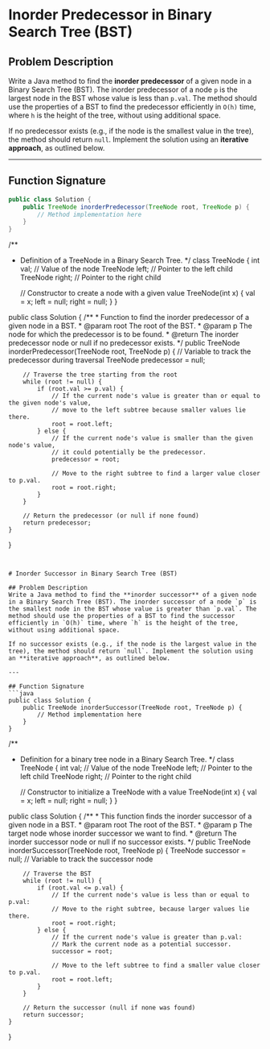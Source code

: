 # Inorder Predecessor in Binary Search Tree (BST)

## Problem Description
Write a Java method to find the **inorder predecessor** of a given node in a Binary Search Tree (BST). The inorder predecessor of a node `p` is the largest node in the BST whose value is less than `p.val`. The method should use the properties of a BST to find the predecessor efficiently in `O(h)` time, where `h` is the height of the tree, without using additional space. 

If no predecessor exists (e.g., if the node is the smallest value in the tree), the method should return `null`. Implement the solution using an **iterative approach**, as outlined below.

---

## Function Signature
```java
public class Solution {
    public TreeNode inorderPredecessor(TreeNode root, TreeNode p) {
        // Method implementation here
    }
}

```
/**
 * Definition of a TreeNode in a Binary Search Tree.
 */
class TreeNode {
    int val; // Value of the node
    TreeNode left; // Pointer to the left child
    TreeNode right; // Pointer to the right child

    // Constructor to create a node with a given value
    TreeNode(int x) {
        val = x;
        left = null;
        right = null;
    }
}

public class Solution {
    /**
     * Function to find the inorder predecessor of a given node in a BST.
     * @param root The root of the BST.
     * @param p The node for which the predecessor is to be found.
     * @return The inorder predecessor node or null if no predecessor exists.
     */
    public TreeNode inorderPredecessor(TreeNode root, TreeNode p) {
        // Variable to track the predecessor during traversal
        TreeNode predecessor = null;

        // Traverse the tree starting from the root
        while (root != null) {
            if (root.val >= p.val) {
                // If the current node's value is greater than or equal to the given node's value,
                // move to the left subtree because smaller values lie there.
                root = root.left;
            } else {
                // If the current node's value is smaller than the given node's value,
                // it could potentially be the predecessor.
                predecessor = root;

                // Move to the right subtree to find a larger value closer to p.val.
                root = root.right;
            }
        }

        // Return the predecessor (or null if none found)
        return predecessor;
    }
}
```


# Inorder Successor in Binary Search Tree (BST)

## Problem Description
Write a Java method to find the **inorder successor** of a given node in a Binary Search Tree (BST). The inorder successor of a node `p` is the smallest node in the BST whose value is greater than `p.val`. The method should use the properties of a BST to find the successor efficiently in `O(h)` time, where `h` is the height of the tree, without using additional space.

If no successor exists (e.g., if the node is the largest value in the tree), the method should return `null`. Implement the solution using an **iterative approach**, as outlined below.

---

## Function Signature
```java
public class Solution {
    public TreeNode inorderSuccessor(TreeNode root, TreeNode p) {
        // Method implementation here
    }
}

```
/**
 * Definition for a binary tree node in a Binary Search Tree.
 */
class TreeNode {
    int val; // Value of the node
    TreeNode left; // Pointer to the left child
    TreeNode right; // Pointer to the right child

    // Constructor to initialize a TreeNode with a value
    TreeNode(int x) {
        val = x;
        left = null;
        right = null;
    }
}

public class Solution {
    /**
     * This function finds the inorder successor of a given node in a BST.
     * @param root The root of the BST.
     * @param p The target node whose inorder successor we want to find.
     * @return The inorder successor node or null if no successor exists.
     */
    public TreeNode inorderSuccessor(TreeNode root, TreeNode p) {
        TreeNode successor = null; // Variable to track the successor node

        // Traverse the BST
        while (root != null) {
            if (root.val <= p.val) {
                // If the current node's value is less than or equal to p.val:
                // Move to the right subtree, because larger values lie there.
                root = root.right;
            } else {
                // If the current node's value is greater than p.val:
                // Mark the current node as a potential successor.
                successor = root;

                // Move to the left subtree to find a smaller value closer to p.val.
                root = root.left;
            }
        }

        // Return the successor (null if none was found)
        return successor;
    }
}

```

